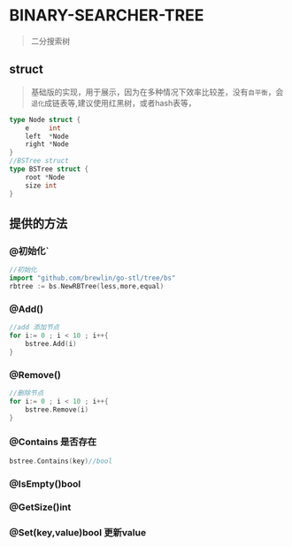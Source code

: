 # BINARY-SEARCHER-TREE
>二分搜索树

## struct
> 基础版的实现，用于展示，因为在多种情况下效率比较差，没有`自平衡`，会`退化`成链表等,建议使用红黑树，或者hash表等，
```go
type Node struct {
	e     int
	left  *Node
	right *Node
}
//BSTree struct
type BSTree struct {
	root *Node
	size int
}
```

## 提供的方法
### @初始化`
```go
//初始化
import "github.com/brewlin/go-stl/tree/bs"
rbtree := bs.NewRBTree(less,more,equal)
```
### @Add()
```go
//add 添加节点
for i:= 0 ; i < 10 ; i++{
    bstree.Add(i)
}
```
### @Remove()
```go
//删除节点
for i:= 0 ; i < 10 ; i++{
    bstree.Remove(i)
}
```
### @Contains 是否存在
```go
bstree.Contains(key)//bool
```
### @IsEmpty()bool
### @GetSize()int
### @Set(key,value)bool 更新value